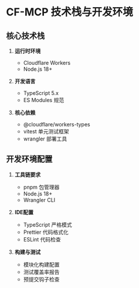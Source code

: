 # CF-MCP 技术栈与开发环境

## 核心技术栈
1. **运行时环境**
   - Cloudflare Workers
   - Node.js 18+

2. **开发语言**
   - TypeScript 5.x
   - ES Modules 规范

3. **核心依赖**
   - @cloudflare/workers-types
   - vitest 单元测试框架
   - wrangler 部署工具

## 开发环境配置
1. **工具链要求**
   - pnpm 包管理器
   - Node.js 18+
   - Wrangler CLI

2. **IDE配置**
   - TypeScript 严格模式
   - Prettier 代码格式化
   - ESLint 代码检查

3. **构建与测试**
   - 模块化构建配置
   - 测试覆盖率报告
   - 预提交钩子检查
